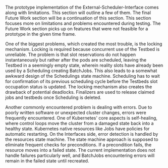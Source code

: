 The prototype implementation of the External-Scheduler-Interface comes along with limitations. This section will outline a few of them. The final Future Work section will be a continuation of this section.
This section focuses more on limitations and problems encountered during testing. The Future Work section picks up on features that were not feasible for a prototype in the given time frame.

One of the biggest problems, which created the most trouble, is the locking mechanism. Locking is required because concurrent use of the Testbed is unreliable. The problem is that slot reservations do not happen instantaneously but rather after the pods are scheduled, leaving the Testbed in a seemingly empty state, wherein reality slots have already been used by a Scheduling creating BatchJobs. This also leads to a somewhat awkward design of the Schedulings state machine. Scheduling has to wait for confirmation of its previous scheduling cycle before the Testbeds slot occupation status is updated. The locking mechanism also creates the drawback of potential deadlocks. Finalizers are used to release claimed jobs and testbeds once Scheduling is deleted.

Another commonly encountered problem is dealing with errors. Due to poorly written software or unexpected cluster changes, errors were frequently encountered. One of Kubernetes' core aspects is self-healing, where control loops move the cluster from a damaged state back into a healthy state. Kubernetes native resources like Jobs have policies for automatic restarting. 
On the Interfaces side, error detection is handled by the resources state machine. The state machine approach is supposed to eliminate frequent checks for preconditions. If a precondition fails, the resource moves into a failed state. The current implementation does not handle failures particularly well, and BatchJobs encountering errors will remain in the failed state until recreated.  
